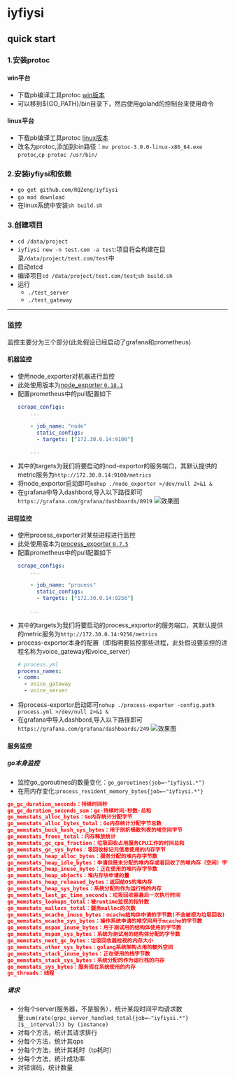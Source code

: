 # iyfiysi
## quick start
### 1.安装protoc
#### win平台
* 下载pb编译工具protoc [win版本](https://repo1.maven.org/maven2/com/google/protobuf/protoc/3.9.0/protoc-3.9.0-windows-x86_64.exe)
* 可以移到${GO_PATH}/bin目录下，然后使用goland的控制台来使用命令
#### linux平台
* 下载pb编译工具protoc [linux版本](https://repo1.maven.org/maven2/com/google/protobuf/protoc/3.9.0/protoc-3.9.0-linux-x86_64.exe)
* 改名为protoc,添加到bin路径：`mv protoc-3.9.0-linux-x86_64.exe protoc`,`cp protoc /usr/bin/`
### 2.安装iyfiysi和依赖
* `go get github.com/RQZeng/iyfiysi`
* `go mod download`
* 在linux系统中安装`sh build.sh`
### 3.创建项目
* `cd /data/project`
* `iyfiysi new -n test.com -a test`:项目将会构建在目录`/data/project/test.com/test`中
* 启动etcd
* 编译项目`cd /data/project/test.com/test`;`sh build.sh`
* 运行
    * `./test_server`
    * `./test_gateway`

---


### 监控
监控主要分为三个部分(此处假设已经启动了grafana和prometheus)
#### 机器监控
* 使用node_exporter对机器进行监控
* 此处使用版本为[node_exporter `0.18.1`](https://github.com/prometheus/node_exporter/releases/download/v0.18.1/node_exporter-0.18.1.linux-amd64.tar.gz)
* 配置prometheus中的pull配置如下
    ```yaml
    scrape_configs:
        ...

        - job_name: "node"
          static_configs:
          - targets: ["172.30.0.14:9100"]

        ...
    ```
* 其中的targets为我们将要启动的nod-exportor的服务端口，其默认提供的metric服务为`http://172.30.0.14:9100/metrics`
* 将node_exportor启动即可`nohup ./node_exporter >/dev/null 2>&1 &`
* 在grafana中导入dashbord,导入以下路径即可`https://grafana.com/grafana/dashboards/8919`
    ![效果图](https://i.loli.net/2021/04/14/xP7D9bS16fFopkn.png)
#### 进程监控
* 使用process_exporter对某些进程进行监控
* 此处使用版本为[process_exporter `0.7.5`](https://github.com/ncabatoff/process-exporter/releases/download/v0.7.5/process-exporter-0.7.5.linux-amd64.tar.gz)
* 配置prometheus中的pull配置如下
    ```yaml
    scrape_configs:
        ...

        - job_name: "process"
          static_configs:
          - targets: ["172.30.0.14:9256"]

        ...
    ```
* 其中的targets为我们将要启动的process_exportor的服务端口，其默认提供的metric服务为`http://172.30.0.14:9256/metrics`
* process-exportor本身的配置（即指明要监控那些进程，此处假设要监控的进程名称为voice_gateway和voice_server）
    ```yaml
    # process.yml
    process_names:
    - comm:
      - voice_gateway
      - voice_server    
    ```
* 将process-exportor启动即可`nohup ./process-exporter -config.path process.yml >/dev/null 2>&1 &`
* 在grafana中导入dashbord,导入以下路径即可`https://grafana.com/grafana/dashboards/249`
    ![效果图](https://i.loli.net/2021/04/15/YfN3r4JdV1ceX9o.png)
#### 服务监控
##### go本身监控
* 监控go_goroutines的数量变化：`go_goroutines{job=~"iyfiysi.*"}`
* 在用内存变化:`process_resident_memory_bytes{job=~"iyfiysi.*"}`
```json
go_gc_duration_seconds：持续时间秒
go_gc_duration_seconds_sum：gc-持续时间-秒数-总和
go_memstats_alloc_bytes：Go内存统计分配字节
go_memstats_alloc_bytes_total：Go内存统计分配字节总数
go_memstats_buck_hash_sys_bytes：用于剖析桶散列表的堆空间字节
go_memstats_frees_total：内存释放统计
go_memstats_gc_cpu_fraction：垃圾回收占用服务CPU工作的时间总和
go_memstats_gc_sys_bytes：圾回收标记元信息使用的内存字节
go_memstats_heap_alloc_bytes：服务分配的堆内存字节数
go_memstats_heap_idle_bytes：申请但是未分配的堆内存或者回收了的堆内存（空闲）字节数
go_memstats_heap_inuse_bytes：正在使用的堆内存字节数
go_memstats_heap_objects：堆内存块申请的量
go_memstats_heap_released_bytes：返回给OS的堆内存
go_memstats_heap_sys_bytes：系统分配的作为运行栈的内存
go_memstats_last_gc_time_seconds：垃圾回收器最后一次执行时间
go_memstats_lookups_total：被runtime监视的指针数
go_memstats_mallocs_total：服务malloc的次数
go_memstats_mcache_inuse_bytes：mcache结构体申请的字节数(不会被视为垃圾回收)
go_memstats_mcache_sys_bytes：操作系统申请的堆空间用于mcache的字节数
go_memstats_mspan_inuse_bytes：用于测试用的结构体使用的字节数
go_memstats_mspan_sys_bytes：系统为测试用的结构体分配的字节数
go_memstats_next_gc_bytes：垃圾回收器检视的内存大小
go_memstats_other_sys_bytes：golang系统架构占用的额外空间
go_memstats_stack_inuse_bytes：正在使用的栈字节数
go_memstats_stack_sys_bytes：系统分配的作为运行栈的内存
go_memstats_sys_bytes：服务现在系统使用的内存
go_threads：线程
```
##### 请求
* 分每个server(服务器，不是服务），统计某段时间平均请求数量:`sum(rate(grpc_server_handled_total{job=~"iyfiysi.*"}[$__interval])) by (instance)`
* 对每个方法，统计其请求排行
* 分每个方法，统计其qps
* 分每个方法，统计其耗时（tp耗时）
* 分每个方法，统计成功率
* 对错误码，统计数量
